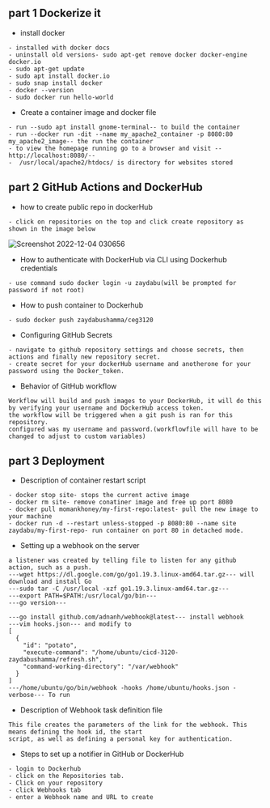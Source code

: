 ## part 1 Dockerize it

- install docker
```
- installed with docker docs
- uninstall old versions- sudo apt-get remove docker docker-engine docker.io
- sudo apt-get update
- sudo apt install docker.io
- sudo snap install docker
- docker --version
- sudo docker run hello-world
```
- Create a container image and docker file
```
- run --sudo apt install gnome-terminal-- to build the container
- run --docker run -dit --name my_apache2_container -p 8080:80 my_apache2_image-- the run the container
- to view the homepage running go to a browser and visit --http://localhost:8080/--
-  /usr/local/apache2/htdocs/ is directory for websites stored
```
## part 2 GitHub Actions and DockerHub
- how to create public repo in dockerHub
```
- click on repositories on the top and click create repository as shown in the image below
```
![Screenshot 2022-12-04 030656](https://user-images.githubusercontent.com/77698851/205480639-703b6f85-53b4-43d1-b15b-1d8090602b42.png)

- How to authenticate with DockerHub via CLI using Dockerhub credentials
```
- use command sudo docker login -u zaydabu(will be prompted for password if not root)
```
- How to push container to Dockerhub
```
- sudo docker push zaydabushamma/ceg3120
```
- Configuring GitHub Secrets
```
- navigate to github repository settings and choose secrets, then actions and finally new repository secret.
- create secret for your dockerHub username and anotherone for your password using the Docker_token.
```
- Behavior of GitHub workflow
```
Workflow will build and push images to your DockerHub, it will do this by verifying your username and DockerHub access token.
the workflow will be triggered when a git push is ran for this repository.
configured was my username and password.(workflowfile will have to be changed to adjust to custom variables)
```

## part 3 Deployment

- Description of container restart script
```
- docker stop site- stops the current active image
- docker rm site- remove conatiner image and free up port 8080
- docker pull momankhoney/my-first-repo:latest- pull the new image to your machine
- docker run -d --restart unless-stopped -p 8080:80 --name site zaydabu/my-first-repo- run container on port 80 in detached mode.
```
- Setting up a webhook on the server
```
a listener was created by telling file to listen for any github action, such as a push.
---wget https://dl.google.com/go/go1.19.3.linux-amd64.tar.gz--- will download and install Go
---sudo tar -C /usr/local -xzf go1.19.3.linux-amd64.tar.gz---  
---export PATH=$PATH:/usr/local/go/bin--- 
---go version--- 

---go install github.com/adnanh/webhook@latest--- install webhook
---vim hooks.json--- and modify to 
[
  {
    "id": "potato",
    "execute-command": "/home/ubuntu/cicd-3120-zaydabushamma/refresh.sh",
    "command-working-directory": "/var/webhook"
  }
]
---/home/ubuntu/go/bin/webhook -hooks /home/ubuntu/hooks.json -verbose--- To run
```
- Description of Webhook task definition file
```
This file creates the parameters of the link for the webhook. This means defining the hook id, the start 
script, as well as defining a personal key for authentication.
```
- Steps to set up a notifier in GitHub or DockerHub
```
- login to Dockerhub
- click on the Repositories tab.
- Click on your repository
- click Webhooks tab
- enter a Webhook name and URL to create
```









